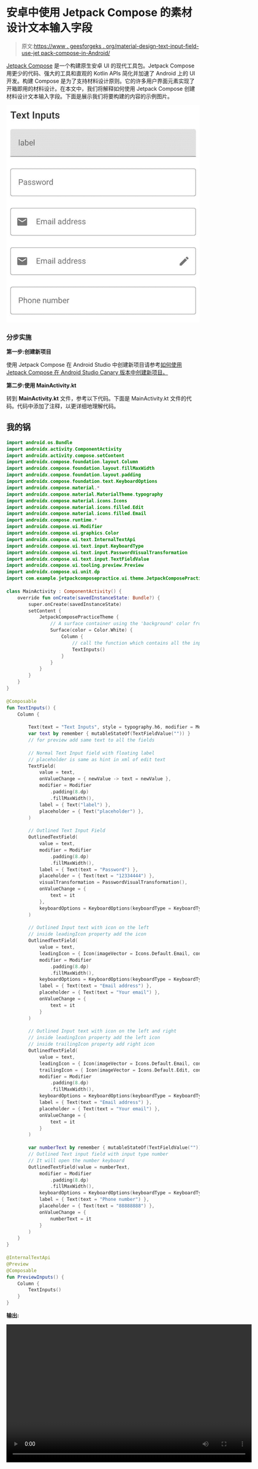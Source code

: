 # 安卓中使用 Jetpack Compose 的素材设计文本输入字段

> 原文:[https://www . geesforgeks . org/material-design-text-input-field-use-jet pack-compose-in-Android/](https://www.geeksforgeeks.org/material-design-text-input-field-using-jetpack-compose-in-android/)

[Jetpack Compose](https://www.geeksforgeeks.org/basics-of-jetpack-compose-in-android/) 是一个构建原生安卓 UI 的现代工具包。Jetpack Compose 用更少的代码、强大的工具和直观的 Kotlin APIs 简化并加速了 Android 上的 UI 开发。构建 Compose 是为了支持材料设计原则。它的许多用户界面元素实现了开箱即用的材料设计。在本文中，我们将解释如何使用 Jetpack Compose 创建材料设计文本输入字段。下面是展示我们将要构建的内容的示例图片。

![](img/8a09406965f68d490bf9faba9deb2096.png)

### **分步实施**

**第一步:创建新项目**

使用 Jetpack Compose 在 Android Studio 中创建新项目请参考[如何使用 Jetpack Compose 在 Android Studio Canary 版本中创建新项目。](https://www.geeksforgeeks.org/how-to-create-a-new-project-in-android-studio-canary-version-with-jetpack-compose/)

**第二步:使用 MainActivity.kt**

转到 **MainActivity.kt** 文件，参考以下代码。下面是 MainActivity.kt 文件的代码。代码中添加了注释，以更详细地理解代码。

## 我的锅

```kt
import android.os.Bundle
import androidx.activity.ComponentActivity
import androidx.activity.compose.setContent
import androidx.compose.foundation.layout.Column
import androidx.compose.foundation.layout.fillMaxWidth
import androidx.compose.foundation.layout.padding
import androidx.compose.foundation.text.KeyboardOptions
import androidx.compose.material.*
import androidx.compose.material.MaterialTheme.typography
import androidx.compose.material.icons.Icons
import androidx.compose.material.icons.filled.Edit
import androidx.compose.material.icons.filled.Email
import androidx.compose.runtime.*
import androidx.compose.ui.Modifier
import androidx.compose.ui.graphics.Color
import androidx.compose.ui.text.InternalTextApi
import androidx.compose.ui.text.input.KeyboardType
import androidx.compose.ui.text.input.PasswordVisualTransformation
import androidx.compose.ui.text.input.TextFieldValue
import androidx.compose.ui.tooling.preview.Preview
import androidx.compose.ui.unit.dp
import com.example.jetpackcomposepractice.ui.theme.JetpackComposePracticeTheme

class MainActivity : ComponentActivity() {
    override fun onCreate(savedInstanceState: Bundle?) {
        super.onCreate(savedInstanceState)
        setContent {
            JetpackComposePracticeTheme {
                // A surface container using the 'background' color from the theme
                Surface(color = Color.White) {
                    Column {
                        // call the function which contains all the input fields
                        TextInputs()
                    }
                }
            }
        }
    }
}

@Composable
fun TextInputs() {
    Column {

        Text(text = "Text Inputs", style = typography.h6, modifier = Modifier.padding(8.dp))
        var text by remember { mutableStateOf(TextFieldValue("")) }
        // for preview add same text to all the fields

        // Normal Text Input field with floating label
        // placeholder is same as hint in xml of edit text
        TextField(
            value = text,
            onValueChange = { newValue -> text = newValue },
            modifier = Modifier
                .padding(8.dp)
                .fillMaxWidth(),
            label = { Text("label") },
            placeholder = { Text("placeholder") },
        )

        // Outlined Text Input Field
        OutlinedTextField(
            value = text,
            modifier = Modifier
                .padding(8.dp)
                .fillMaxWidth(),
            label = { Text(text = "Password") },
            placeholder = { Text(text = "12334444") },
            visualTransformation = PasswordVisualTransformation(),
            onValueChange = {
                text = it
            },
            keyboardOptions = KeyboardOptions(keyboardType = KeyboardType.Password)
        )

        // Outlined Input text with icon on the left
        // inside leadingIcon property add the icon
        OutlinedTextField(
            value = text,
            leadingIcon = { Icon(imageVector = Icons.Default.Email, contentDescription = null) },
            modifier = Modifier
                .padding(8.dp)
                .fillMaxWidth(),
            keyboardOptions = KeyboardOptions(keyboardType = KeyboardType.Text),
            label = { Text(text = "Email address") },
            placeholder = { Text(text = "Your email") },
            onValueChange = {
                text = it
            }
        )

        // Outlined Input text with icon on the left and right
        // inside leadingIcon property add the left icon
        // inside trailingIcon property add right icon
        OutlinedTextField(
            value = text,
            leadingIcon = { Icon(imageVector = Icons.Default.Email, contentDescription = null) },
            trailingIcon = { Icon(imageVector = Icons.Default.Edit, contentDescription = null) },
            modifier = Modifier
                .padding(8.dp)
                .fillMaxWidth(),
            keyboardOptions = KeyboardOptions(keyboardType = KeyboardType.Text),
            label = { Text(text = "Email address") },
            placeholder = { Text(text = "Your email") },
            onValueChange = {
                text = it
            }
        )

        var numberText by remember { mutableStateOf(TextFieldValue("")) }
        // Outlined Text input field with input type number
        // It will open the number keyboard
        OutlinedTextField(value = numberText,
            modifier = Modifier
                .padding(8.dp)
                .fillMaxWidth(),
            keyboardOptions = KeyboardOptions(keyboardType = KeyboardType.Number),
            label = { Text(text = "Phone number") },
            placeholder = { Text(text = "88888888") },
            onValueChange = {
                numberText = it
            }
        )
    }
}

@InternalTextApi
@Preview
@Composable
fun PreviewInputs() {
    Column {
        TextInputs()
    }
}
```

**输出:**

<video class="wp-video-shortcode" id="video-584534-1" width="640" height="360" preload="metadata" controls=""><source type="video/mp4" src="https://media.geeksforgeeks.org/wp-content/uploads/20210327231912/material_design_text_input_gfg1.mp4?_=1">[https://media.geeksforgeeks.org/wp-content/uploads/20210327231912/material_design_text_input_gfg1.mp4](https://media.geeksforgeeks.org/wp-content/uploads/20210327231912/material_design_text_input_gfg1.mp4)</video>